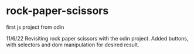 # rock-paper-scissors
first js project from odin

11/6/22
Revisiting rock paper scissors with the odin project.
Added buttons, with selectors and  dom manipulation for desired result.
